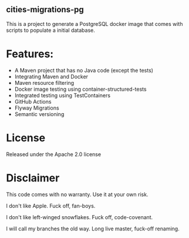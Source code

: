 cities-migrations-pg
---

This is a project to generate a PostgreSQL docker image that comes with scripts to populate a initial database.

# Features:
* A Maven project that has no Java code (except the tests)
* Integrating Maven and Docker
* Maven resource filtering
* Docker image testing using container-structured-tests 
* Integrated testing using TestContainers
* GitHub Actions
* Flyway Migrations
* Semantic versioning
 
# License
Released under the Apache 2.0 license

# Disclaimer
This code comes with no warranty. Use it at your own risk.

I don't like Apple. Fuck off, fan-boys.

I don't like left-winged snowflakes. Fuck off, code-covenant.

I will call my branches the old way. Long live master, fuck-off renaming.
